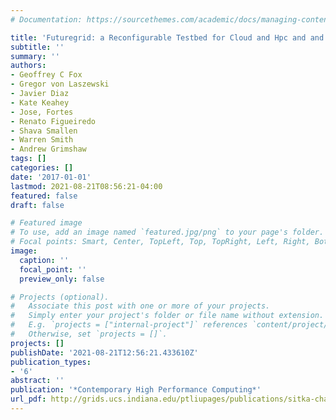 ```yaml
---
# Documentation: https://sourcethemes.com/academic/docs/managing-content/

title: 'Futuregrid: a Reconfigurable Testbed for Cloud and Hpc and and Grid Computing'
subtitle: ''
summary: ''
authors:
- Geoffrey C Fox
- Gregor von Laszewski
- Javier Diaz
- Kate Keahey
- Jose, Fortes
- Renato Figueiredo
- Shava Smallen
- Warren Smith
- Andrew Grimshaw
tags: []
categories: []
date: '2017-01-01'
lastmod: 2021-08-21T08:56:21-04:00
featured: false
draft: false

# Featured image
# To use, add an image named `featured.jpg/png` to your page's folder.
# Focal points: Smart, Center, TopLeft, Top, TopRight, Left, Right, BottomLeft, Bottom, BottomRight.
image:
  caption: ''
  focal_point: ''
  preview_only: false

# Projects (optional).
#   Associate this post with one or more of your projects.
#   Simply enter your project's folder or file name without extension.
#   E.g. `projects = ["internal-project"]` references `content/project/deep-learning/index.md`.
#   Otherwise, set `projects = []`.
projects: []
publishDate: '2021-08-21T12:56:21.433610Z'
publication_types:
- '6'
abstract: ''
publication: '*Contemporary High Performance Computing*'
url_pdf: http://grids.ucs.indiana.edu/ptliupages/publications/sitka-chapter.pdf
---
```

